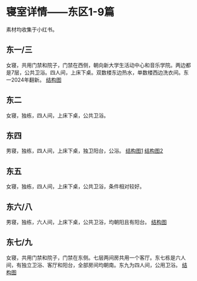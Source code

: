 # 寝室详情——东区1-9篇
素材均收集于小红书。

## 东一/三
女寝，共用门禁和院子，门禁在西侧，朝向新大学生活动中心和音乐学院。两边都是7层，公共卫浴。四人间，上床下桌。双数楼东边热水，单数楼西边洗衣间。东一2024年翻新。
[结构图](/docs/public/foto/dormir/E1-3c.jpeg)

## 东二
女寝，独栋，四人间，上床下桌，公共卫浴。

## 东四
男寝，独栋，四人间，上床下桌，独卫阳台，公浴。
[结构图1](/docs/public/foto/dormir/E4-4c.jpeg)
[结构图2](/docs/public/foto/dormir/E4-1c.jpeg)

## 东五
女寝，独栋，四人间，上床下桌，公共卫浴，条件相对较好。

## 东六/八
男寝，独栋，六人间，上床下桌，公共卫浴，均朝阳且有阳台。
[结构图](/docs/public/foto/dormir/E6-8c.jpg)

## 东七/九
女寝，共用门禁和院子，门禁在东侧。七层两间房共用一个客厅。东七栋是六人间，有独立卫浴、客厅和阳台，全部房间均朝南。东九为四人间，公用卫浴。
[结构图](/docs/public/foto/dormir/E7-9c.jpg)
